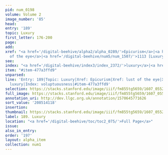```yaml
---
pid: num_0198
volume: Volume 2
image_number: '85'
head:
entry: '189'
topic: Luxury
first_letter: 176-200
page:
add:
xref: "<a href='/digital-beehive/alpha2/alpha_0289/'>Epicurism</a>|<a href='/digital-beehive/alpha2/alpha_0308/'>lust
  of the eye</a>|<a href='/digital-beehive/num5/num_1507/'>1113 [Luxury]</a>"
see:
index: "<a href='/digital-beehive/index3/index_2372/'>luxury</a>|<a href='/digital-beehive/index5/index_4429/'>voluptuousness</a>"
item: "#item-477a3ffd9"
unparsed:
line: 'Entry: 189|Topic: Luxury|Xref: Epicurism|Xref: lust of the eye|Xref: 1113 [Luxury]|Index:
  luxury|Index: voluptuousness|#item-477a3ffd9'
selection: https://stacks.stanford.edu/image/iiif/fm855tg5659/1607_0552/297,4118,3025,412/full/0/default.jpg
full_image: https://stacks.stanford.edu/image/iiif/fm855tg5659/1607_0552/full/full/0/default.jpg
annotation_uri: http://dev.llgc.org.uk/annotation/1570645771626
sort_value: '208514118'
insertion:
thumbnail: https://stacks.stanford.edu/image/iiif/fm855tg5659/1607_0552/297,4118,600,180/250,/0/default.jpg
label: 189. Luxury
location: "<a href='/digital-beehive/toc/toc2_075/'>Full Page</a>"
issue:
also_in_entry:
order: '197'
layout: alpha_item
collection: num1
---
```

